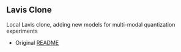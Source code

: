 ## Lavis Clone

Local Lavis clone, adding new models for multi-modal quantization experiments

+ Original [README](lavis_README.md)
